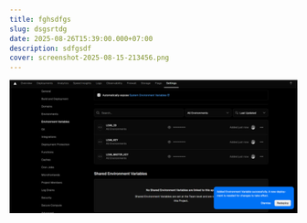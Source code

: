 ```yaml
---
title: fghsdfgs
slug: dsgsrtdg
date: 2025-08-26T15:39:00.000+07:00
description: sdfgsdf
cover: screenshot-2025-08-15-213456.png
---
```

![](screenshot-2025-08-17-193411.png)
